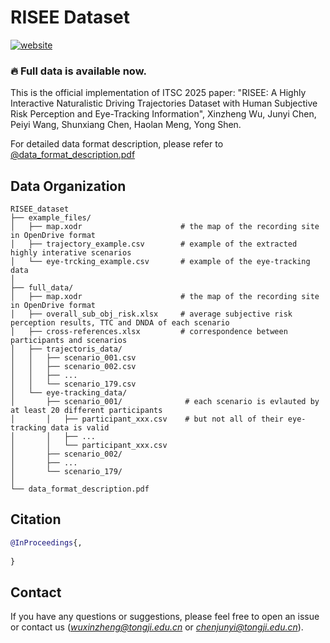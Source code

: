 # RISEE Dataset
[![website](https://img.shields.io/badge/Website-Explore%20Now-blueviolet?style=flat&logo=google-chrome)](https://ivtest-lab.github.io/RISEE_dataset/)

###  :fire: Full data is available now.

This is the official implementation of ITSC 2025 paper: "RISEE: A Highly Interactive Naturalistic Driving Trajectories Dataset with Human Subjective Risk Perception and Eye-Tracking Information", Xinzheng Wu, Junyi Chen, Peiyi Wang, Shunxiang Chen, Haolan Meng, Yong Shen.

For detailed data format description, please refer to [@data_format_description.pdf](data_format_description.pdf)


## Data Organization

```shell
RISEE_dataset
├── example_files/
│   ├── map.xodr                      # the map of the recording site in OpenDrive format
│   ├── trajectory_example.csv        # example of the extracted highly interative scenarios
│   └── eye-trcking_example.csv       # example of the eye-tracking data
│
├── full_data/
│   ├── map.xodr                      # the map of the recording site in OpenDrive format
│   ├── overall_sub_obj_risk.xlsx     # average subjective risk perception results, TTC and DNDA of each scenario
│   ├── cross-references.xlsx         # correspondence between participants and scenarios
│   ├── trajectoris_data/
│   │   ├── scenario_001.csv
│   │   ├── scenario_002.csv
│   │   ├── ...
│   │   └── scenario_179.csv
│   └── eye-tracking_data/
│       ├── scenario_001/              # each scenario is evlauted by at least 20 different participants
│       │   ├── participant_xxx.csv    # but not all of their eye-tracking data is valid
│       │   ├── ...
│       │   └── participant_xxx.csv
│       ├── scenario_002/ 
│       ├── ... 
│       └── scenario_179/  
│
└── data_format_description.pdf
```


## Citation

```bibtex
@InProceedings{,
  
}
```

## Contact
If you have any questions or suggestions, please feel free to open an issue or contact us (*wuxinzheng@tongji.edu.cn* or *chenjunyi@tongji.edu.cn*).

